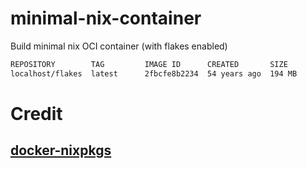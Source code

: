 # minimal-nix-container
Build minimal nix OCI container (with flakes enabled)

```bash
REPOSITORY        TAG         IMAGE ID      CREATED       SIZE
localhost/flakes  latest      2fbcfe8b2234  54 years ago  194 MB
```

# Credit

## [docker-nixpkgs](https://github.com/nix-community/docker-nixpkgs)
